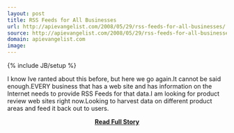 ```yaml
---
layout: post
title: RSS Feeds for All Businesses
url: http://apievangelist.com/2008/05/29/rss-feeds-for-all-businesses/
source: http://apievangelist.com/2008/05/29/rss-feeds-for-all-businesses/
domain: apievangelist.com
image: 
---
```

{% include JB/setup %}<p>I know Ive ranted about this before, but here we go again.It cannot be said enough.EVERY business that has a web site and has information on the Internet needs to provide RSS Feeds for that data.I am looking for product review web sites right now.Looking to harvest data on different product areas and feed it back out to users.</p>
<center><p><a href="http://apievangelist.com/2008/05/29/rss-feeds-for-all-businesses/" style='padding:25px; font-sze:18px; font-weight: bold;'>Read Full Story</a></p></center>
